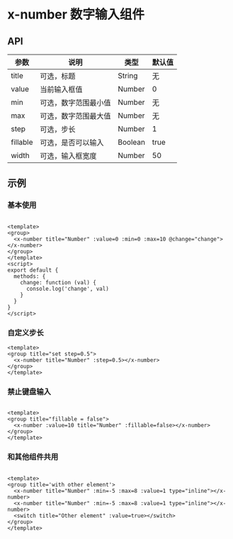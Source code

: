 # x-number 数字输入组件

## API

| 参数         | 说明                  | 类型        | 默认值 |
| ----------- | ---------------------- | ---------- | ------- |
| title | 可选，标题 | String | 无 |
| value | 当前输入框值 | Number | 0 |
| min | 可选，数字范围最小值 | Number | 无 |
| max | 可选，数字范围最大值 | Number | 无 |
| step| 可选，步长 | Number | 1 |
| fillable | 可选，是否可以输入 | Boolean | true |
| width | 可选，输入框宽度 | Number | 50 |


## 示例

### 基本使用

``` vux width=100% height=100px components=Group,XNumber

<template>
<group>
  <x-number title="Number" :value=0 :min=0 :max=10 @change="change"></x-number>
</group>
</template>
<script>
export default {
  methods: {
    change: function (val) {
      console.log('change', val)
    }
  }
}
</script>
```

### 自定义步长

``` vux height=150px components=Group,XNumber
<template>
<group title="set step=0.5">
  <x-number title="Number" :step=0.5></x-number>
</group>
</template>
```

### 禁止键盘输入

``` vux height=150px components=Group,XNumber

<template>
<group title="fillable = false">
  <x-number :value=10 title="Number" :fillable=false></x-number>
</group>
</template>

```

### 和其他组件共用

``` vux height=200px components=Switch,Group,XNumber

<template>
<group title='with other element'>
  <x-number title="Number" :min=-5 :max=8 :value=1 type="inline"></x-number>
  <x-number title="Number" :min=-5 :max=8 :value=1 type="inline"></x-number>
  <switch title="Other element" :value=true></switch>
</group>
</template>
```